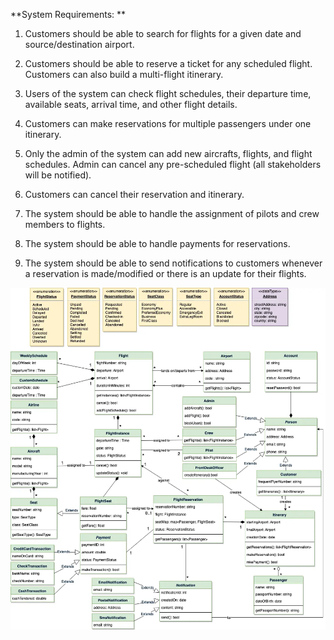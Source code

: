 **System Requirements:
**

1. Customers should be able to search for flights for a given date and source/destination airport.

2. Customers should be able to reserve a ticket for any scheduled flight. Customers can also build a multi-flight itinerary.

3. Users of the system can check flight schedules, their departure time, available seats, arrival time, and other flight details.

4. Customers can make reservations for multiple passengers under one itinerary.

5. Only the admin of the system can add new aircrafts, flights, and flight schedules. Admin can cancel any pre-scheduled flight (all stakeholders will be notified).

6. Customers can cancel their reservation and itinerary.

7. The system should be able to handle the assignment of pilots and crew members to flights.

8. The system should be able to handle payments for reservations.

9. The system should be able to send notifications to customers whenever a reservation is made/modified or there is an update for their flights.

![Class Diagram](docImages_637f5545393ffdc5ae4f7bec_img_8d6fd2-5f6a-8cc-aaba-32d46df782e.webp "Airline Management System") 
